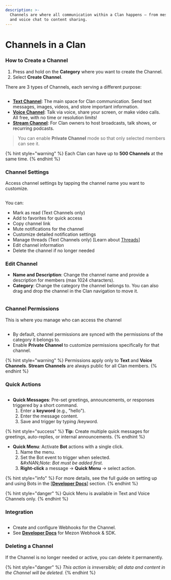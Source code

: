 ```yaml
---
description: >-
  Channels are where all communication within a Clan happens — from messaging
  and voice chat to content sharing.
---
```


# Channels in a Clan

### **How to Create a Channel**

1. Press and hold on the **Category** where you want to create the Channel.
2. Select **Create Channel**.

There are 3 types of Channels, each serving a different purpose:

<figure><img src="../../../../../.gitbook/assets/image (55).png" alt=""><figcaption></figcaption></figure>

* [**Text Channel**](text-channel/): The main space for Clan communication. Send text messages, images, videos, and store important information.
* [**Voice Channel**](voice-channel.md): Talk via voice, share your screen, or make video calls. All free, with no time or resolution limits!
* [**Stream Channel**](stream-channel.md): For Clan owners to host broadcasts, talk shows, or recurring podcasts.&#x20;

> You can enable **Private Channel** mode so that only selected members can see it.

{% hint style="warning" %}
Each Clan can have up to **500 Channels** at the same time.
{% endhint %}

### **Channel Settings**

Access channel settings by tapping the channel name you want to customize.&#x20;

<figure><img src="../../../../../.gitbook/assets/image (56).png" alt=""><figcaption></figcaption></figure>

You can:

* Mark as read (Text Channels only)
* Add to favorites for quick access
* Copy channel link
* Mute notifications for the channel
* Customize detailed notification settings
* Manage threads (Text Channels only) \[Learn about [Threads](text-channel/threads.md)]
* Edit channel information
* Delete the channel if no longer needed

### **Edit Channel**

* **Name and Description**: Change the channel name and provide a description for members (max 1024 characters).
* **Category**: Change the category the channel belongs to. You can also drag and drop the channel in the Clan navigation to move it.

<figure><img src="../../../../../.gitbook/assets/image (57).png" alt=""><figcaption></figcaption></figure>

### **Channel Permissions**

This is where you manage who can access the channel

<figure><img src="../../../../../.gitbook/assets/image (58).png" alt=""><figcaption></figcaption></figure>

* By default, channel permissions are synced with the permissions of the category it belongs to.
* Enable **Private Channel** to customize permissions specifically for that channel.

{% hint style="warning" %}
Permissions apply only to **Text** and **Voice Channels**. **Stream Channels** are always public for all Clan members.
{% endhint %}

### **Quick Actions**

<figure><img src="../../../../../.gitbook/assets/image (59).png" alt=""><figcaption></figcaption></figure>

* **Quick Messages**: Pre-set greetings, announcements, or responses triggered by a short command.
  1. Enter a **keyword** (e.g., "hello").
  2. Enter the message content.
  3. Save and trigger by typing /keyword.

{% hint style="success" %}
**Tip:** Create multiple quick messages for greetings, auto-replies, or internal announcements.
{% endhint %}

* **Quick Menu**: Activate **Bot** actions with a single click.
  1. Name the menu.
  2. Set the Bot event to trigger when selected. \
     &#xNAN;_&#x4E;ote: Bot must be added first._
  3. **Right-click** a message → **Quick Menu** → select action.

{% hint style="info" %}
For more details, see the full guide on setting up and using Bots in the \[[**Developer Docs**](https://mezon.ai/developers/applications)] section.
{% endhint %}

{% hint style="danger" %}
Quick Menu is available in Text and Voice Channels only.
{% endhint %}

### **Integration**

<figure><img src="../../../../../.gitbook/assets/image (60).png" alt=""><figcaption></figcaption></figure>

* Create and configure Webhooks for the Channel.
* See [**Developer Docs**](https://mezon.ai/docs/mezon-sdk-docs/) for Mezon Webhook & SDK.

### **Deleting a Channel**

If the Channel is no longer needed or active, you can delete it permanently.

{% hint style="danger" %}
_This action is irreversible; all data and content in the Channel will be deleted._
{% endhint %}
